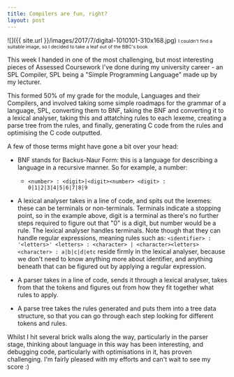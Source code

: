 ```yaml
---
title: Compilers are fun, right?
layout: post
---
```

![]({{ site.url }}/images/2017/7/digital-1010101-310x168.jpg)
<font style="font-size:8pt">I couldn't find a suitable image, so I decided to take a leaf out of the BBC's book</font>

This week I handed in one of the most challenging, but most interesting pieces of Assessed Coursework I've done during my university career - an SPL Compiler, SPL being a "Simple Programming Language" made up by my lecturer.

This formed 50% of my grade for the module, Languages and their Compilers, and involved taking some simple roadmaps for the grammar of a language, SPL, converting them to BNF, taking the BNF and converting it to a lexical analyser, taking this and attatching rules to each lexeme, creating a parse tree from the rules, and finally, generating C code from the rules and optimising the C code outputted.

A few of those terms might have gone a bit over your head: 

* BNF stands for Backus-Naur Form: this is a language for describing a language in a recursive manner. So for example, a number:
 	* `<number> : <digit>|<digit><number>
    	<digit> : 0|1|2|3|4|5|6|7|8|9` 
* A lexical analyser takes in a line of code, and spits out the lexemes: these can be terminals or non-terminals. Terminals indicate a stopping point, so in the example above, digit is a terminal as there's no further steps required to figure out that "0" is a digit, but number would be a rule. The lexical analyser handles terminals. Note though that they can handle regular expressions, meaning rules such as:
 	`<identifier> : '<letters>'
    <letters> : <character> | <character><letters>
    <character> : a|b|c|d|etc`
reside firmly in the lexical analyser, because we don't need to know anything more about identifier, and anything beneath that can be figured out by applying a regular expression.

* A parser takes in a line of code, sends it through a lexical analyser, takes from that the tokens and figures out from how they fit together what rules to apply.

* A parse tree takes the rules generated and puts them into a tree data structure, so that you can go through each step looking for different tokens and rules.

Whilst I hit several brick walls along the way, particularly in the parser stage, thinking about language in this way has been interesting, and debugging code, particularly with optimisations in it, has proven challenging. I'm fairly pleased with my efforts and can't wait to see my score :)